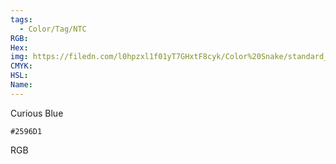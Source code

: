 ```yaml
---
tags:
  - Color/Tag/NTC
RGB:
Hex:
img: https://filedn.com/l0hpzxl1f01yT7GHxtF8cyk/Color%20Snake/standard_csv_to_svg/%23/2596D1.svg
CMYK:
HSL:
Name:
---
```

Curious Blue
```palette
#2596D1
```
RGB
